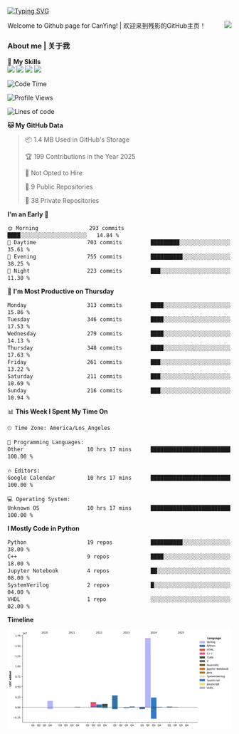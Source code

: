 [![Typing SVG](https://readme-typing-svg.herokuapp.com?size=25&duration=3500&color=00FFFF&vCenter=true&width=250&height=40&lines=Hi+Welcome+%F0%9F%91%8B%F0%9F%8F%BB;I'm+CanYing|残影)](https://git.io/typing-svg)

<a href="#">
  <img align="right" src="https://github-readme-stats.vercel.app/api?username=CanYing0913&count_private=true&rank_icon=github&show_icons=true&bg_color=15,f2f7fd,E0EAFC&" />
</a>

Welcome to Github page for CanYing! | 欢迎来到残影的GitHub主页！

### About me | 关于我

🌟 **My Skills**  
![](https://img.shields.io/badge/-C-A8B9CC?style=flat-square&logo=C&logoColor=fff)
![](https://img.shields.io/badge/-C++-00599C?style=flat-square&logo=Cpp&logoColor=fff)
![](https://img.shields.io/badge/-Python-3776AB?style=flat-square&logo=Python&logoColor=fff)
![](https://img.shields.io/badge/-Linux-000000?style=flat-square&logo=Linux&logoColor=fff)

<!--START_SECTION:waka-->
![Code Time](http://img.shields.io/badge/Code%20Time-1%2C762%20hrs%2038%20mins-blue)

![Profile Views](http://img.shields.io/badge/Profile%20Views-1-blue)

![Lines of code](https://img.shields.io/badge/From%20Hello%20World%20I%27ve%20Written-26.9%20million%20lines%20of%20code-blue)

**🐱 My GitHub Data** 

> 📦 1.4 MB Used in GitHub's Storage 
 > 
> 🏆 199 Contributions in the Year 2025
 > 
> 🚫 Not Opted to Hire
 > 
> 📜 9 Public Repositories 
 > 
> 🔑 38 Private Repositories 
 > 
**I'm an Early 🐤** 

```text
🌞 Morning                293 commits         ████░░░░░░░░░░░░░░░░░░░░░   14.84 % 
🌆 Daytime                703 commits         █████████░░░░░░░░░░░░░░░░   35.61 % 
🌃 Evening                755 commits         ██████████░░░░░░░░░░░░░░░   38.25 % 
🌙 Night                  223 commits         ███░░░░░░░░░░░░░░░░░░░░░░   11.30 % 
```
📅 **I'm Most Productive on Thursday** 

```text
Monday                   313 commits         ████░░░░░░░░░░░░░░░░░░░░░   15.86 % 
Tuesday                  346 commits         ████░░░░░░░░░░░░░░░░░░░░░   17.53 % 
Wednesday                279 commits         ████░░░░░░░░░░░░░░░░░░░░░   14.13 % 
Thursday                 348 commits         ████░░░░░░░░░░░░░░░░░░░░░   17.63 % 
Friday                   261 commits         ███░░░░░░░░░░░░░░░░░░░░░░   13.22 % 
Saturday                 211 commits         ███░░░░░░░░░░░░░░░░░░░░░░   10.69 % 
Sunday                   216 commits         ███░░░░░░░░░░░░░░░░░░░░░░   10.94 % 
```


📊 **This Week I Spent My Time On** 

```text
🕑︎ Time Zone: America/Los_Angeles

💬 Programming Languages: 
Other                    10 hrs 17 mins      █████████████████████████   100.00 % 

🔥 Editors: 
Google Calendar          10 hrs 17 mins      █████████████████████████   100.00 % 

💻 Operating System: 
Unknown OS               10 hrs 17 mins      █████████████████████████   100.00 % 
```

**I Mostly Code in Python** 

```text
Python                   19 repos            ██████████░░░░░░░░░░░░░░░   38.00 % 
C++                      9 repos             ████░░░░░░░░░░░░░░░░░░░░░   18.00 % 
Jupyter Notebook         4 repos             ██░░░░░░░░░░░░░░░░░░░░░░░   08.00 % 
SystemVerilog            2 repos             █░░░░░░░░░░░░░░░░░░░░░░░░   04.00 % 
VHDL                     1 repo              ░░░░░░░░░░░░░░░░░░░░░░░░░   02.00 % 
```



**Timeline**

![Lines of Code chart](https://raw.githubusercontent.com/CanYing0913/CanYing0913/master/assets/bar_graph.png)


<!--END_SECTION:waka-->
